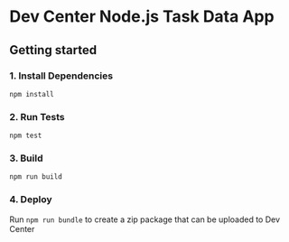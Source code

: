 # Dev Center Node.js Task Data App

## Getting started

### 1. Install Dependencies

```
npm install
```

### 2. Run Tests

```
npm test
```

### 3. Build

```
npm run build
```

### 4. Deploy

Run `npm run bundle` to create a zip package that can be uploaded to Dev Center

